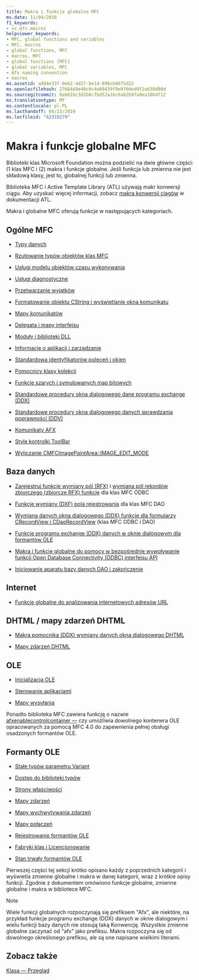 ```yaml
---
title: Makra i funkcje globalne MFC
ms.date: 11/04/2016
f1_keywords:
- vc.mfc.macros
helpviewer_keywords:
- MFC, global functions and variables
- MFC, macros
- global functions, MFC
- macros, MFC
- global functions [MFC]
- global variables, MFC
- Afx naming convention
- macros
ms.assetid: add4e33f-0e62-4d27-be14-896cb8675d22
ms.openlocfilehash: 27664d4e48c0c4e09439f9e970ded9f2a630d90d
ms.sourcegitcommit: 0ab61bc3d2b6cfbd52a16c6ab2b97a8ea1864f12
ms.translationtype: MT
ms.contentlocale: pl-PL
ms.lasthandoff: 04/23/2019
ms.locfileid: "62310279"
---
```

# <a name="mfc-macros-and-globals"></a>Makra i funkcje globalne MFC

Biblioteki klas Microsoft Foundation można podzielić na dwie główne części: (1 klas MFC i (2) makra i funkcje globalne. Jeśli funkcja lub zmienna nie jest składową klasy, jest to, globalnej funkcji lub zmienna.

Biblioteka MFC i Active Template Library (ATL) używają makr konwersji ciągu. Aby uzyskać więcej informacji, zobacz [makra konwersji ciągów](../../atl/reference/string-conversion-macros.md) w dokumentacji ATL.

Makra i globalne MFC oferują funkcje w następujących kategoriach.

## <a name="general-mfc"></a>Ogólne MFC

- [Typy danych](data-types-mfc.md)

- [Rzutowanie typów obiektów klas MFC](type-casting-of-mfc-class-objects.md)

- [Usługi modelu obiektów czasu wykonywania](run-time-object-model-services.md)

- [Usługi diagnostyczne](diagnostic-services.md)

- [Przetwarzanie wyjątków](exception-processing.md)

- [Formatowanie obiektu CString i wyświetlanie okna komunikatu](cstring-formatting-and-message-box-display.md)

- [Mapy komunikatów](message-map-macros-mfc.md)

- [Delegata i mapy interfejsu](delegate-and-interface-maps.md)

- [Moduły i biblioteki DLL](extension-dll-macros.md)

- [Informacje o aplikacji i zarządzanie](application-information-and-management.md)

- [Standardowa identyfikatorów poleceń i okien](standard-command-and-window-ids.md)

- [Pomocnicy klasy kolekcji](collection-class-helpers.md)

- [Funkcje szarych i symulowanych map bitowych](gray-and-dithered-bitmap-functions.md)

- [Standardowe procedury okna dialogowego dane programu exchange (DDX)](standard-dialog-data-exchange-routines.md)

- [Standardowe procedury okna dialogowego danych sprawdzania poprawności (DDV)](standard-dialog-data-validation-routines.md)

- [Komunikaty AFX](afx-messages.md)

- [Style kontrolki ToolBar](toolbar-control-styles.md)

- [Wyliczanie CMFCImagePaintArea::IMAGE_EDIT_MODE](cmfcimagepaintarea-image-edit-mode-enumeration.md)

## <a name="database"></a>Baza danych

- [Zarejestruj funkcje wymiany pól (RFX)](record-field-exchange-functions.md) i [wymiana pól rekordów zbiorczego (zbiorcze RFX) funkcje](record-field-exchange-functions.md) dla klas MFC ODBC

- [Funkcje wymiany (DXF) pola rejestrowania](record-field-exchange-functions.md) dla klas MFC DAO

- [Wymiana danych okna dialogowego (DDX) funkcje dla formularzy CRecordView i CDaoRecordView](dialog-data-exchange-functions-for-crecordview-and-cdaorecordview.md) (klas MFC ODBC i DAO)

- [Funkcje programu exchange (DDX) danych w oknie dialogowym dla formantów OLE](dialog-data-exchange-functions-for-ole-controls.md)

- [Makra i funkcje globalne do pomocy w bezpośrednie wywoływanie funkcji Open Database Connectivity (ODBC) interfejsu API](database-macros-and-globals.md)

- [Inicjowanie aparatu bazy danych DAO i zakończenie](dao-database-engine-initialization-and-termination.md)

## <a name="internet"></a>Internet

- [Funkcje globalne do analizowania internetowych adresów URL](internet-url-parsing-globals.md)

## <a name="dhtml--dhtml-event-maps"></a>DHTML / mapy zdarzeń DHTML

- [Makra pomocnika (DDX) wymiany danych okna dialogowego DHTML](ddx-dhtml-helper-macros.md)

- [Mapy zdarzeń DHTML](dhtml-event-maps.md)

## <a name="ole"></a>OLE

- [Inicjalizacja OLE](ole-initialization.md)

- [Sterowanie aplikacjami](application-control.md)

- [Mapy wysyłania](dispatch-maps.md)

Ponadto biblioteka MFC zawiera funkcję o nazwie [afxenablecontrolcontainer —](ole-initialization.md#afxenablecontrolcontainer) czy umożliwia dowolnego kontenera OLE opracowanych za pomocą MFC 4.0 do zapewnienia pełnej obsługi osadzonych formantów OLE.

## <a name="ole-controls"></a>Formanty OLE

- [Stałe typów parametru Variant](variant-parameter-type-constants.md)

- [Dostęp do biblioteki typów](type-library-access.md)

- [Strony właściwości](property-pages-mfc.md)

- [Mapy zdarzeń](event-maps.md)

- [Mapy wychwytywania zdarzeń](event-sink-maps.md)

- [Mapy połączeń](connection-maps.md)

- [Rejestrowanie formantów OLE](registering-ole-controls.md)

- [Fabryki klas i Licencjonowanie](class-factories-and-licensing.md)

- [Stan trwały formantów OLE](persistence-of-ole-controls.md)

Pierwszej części tej sekcji krótko opisano każdy z poprzednich kategorii i wyświetla zmienne globalne i makra w danej kategorii, wraz z krótkie opisy funkcji. Zgodnie z dokumentem omówiono funkcje globalne, zmienne globalne i makra w bibliotece MFC.

> [!NOTE]
>  Wiele funkcji globalnych rozpoczynają się prefiksem "Afx", ale niektóre, na przykład funkcje programu exchange (DDX) danych w oknie dialogowym i wielu funkcji bazy danych nie stosują taką Konwencję. Wszystkie zmienne globalne zaczynać od "afx" jako prefiksu. Makra rozpoczyna się od dowolnego określonego prefiksu, ale są one napisane wielkimi literami.

## <a name="see-also"></a>Zobacz także

[Klasa — Przegląd](../../mfc/class-library-overview.md)
